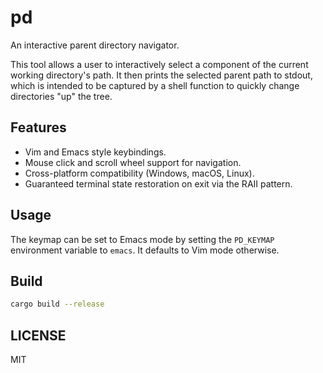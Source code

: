# pd

An interactive parent directory navigator.

This tool allows a user to interactively select a component of the current
working directory's path. It then prints the selected parent path to stdout,
which is intended to be captured by a shell function to quickly change
directories "up" the tree.

## Features
- Vim and Emacs style keybindings.
- Mouse click and scroll wheel support for navigation.
- Cross-platform compatibility (Windows, macOS, Linux).
- Guaranteed terminal state restoration on exit via the RAII pattern.

## Usage
The keymap can be set to Emacs mode by setting the `PD_KEYMAP` environment
variable to `emacs`. It defaults to Vim mode otherwise.

## Build
```sh
cargo build --release
```

## LICENSE
MIT
